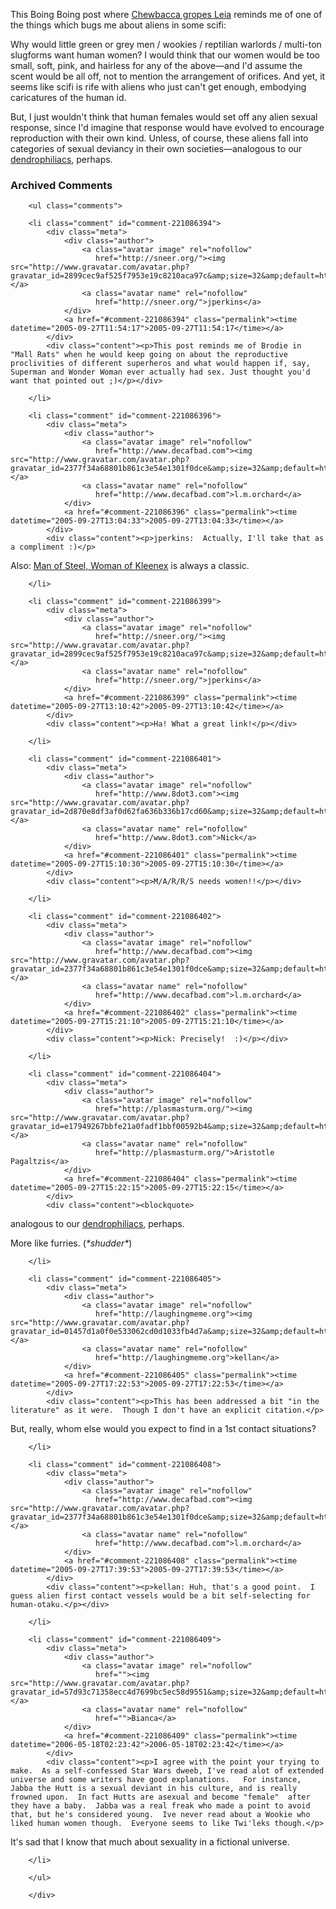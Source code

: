 This Boing Boing post where [Chewbacca gropes Leia](http://www.boingboing.net/2005/09/26/chewbacca_gropes_lei.html) reminds me of one of the things which bugs me about aliens in some scifi:  

Why would little green or grey men / wookies / reptilian warlords / multi-ton slugforms want human women?  I would think that our women would be too small, soft, pink, and hairless for any of the above—and I'd assume the scent would be all off, not to mention the arrangement of orifices.  And yet, it seems like scifi is rife with aliens who just can't get enough, embodying caricatures of the human id.

But, I just wouldn't think that human females would set off any alien sexual response, since I'd imagine that response would have evolved to encourage reproduction with their own kind.  Unless, of course, these aliens fall into categories of sexual deviancy in their own societies—analogous to our [dendrophiliacs](http://www.odd-sex.com/info/gloss220.htm), perhaps.

<div id="comments" class="comments archived-comments">
            <h3>Archived Comments</h3>
            
        <ul class="comments">
            
        <li class="comment" id="comment-221086394">
            <div class="meta">
                <div class="author">
                    <a class="avatar image" rel="nofollow" 
                       href="http://sneer.org/"><img src="http://www.gravatar.com/avatar.php?gravatar_id=2899cec9af525f7953e19c8210aca97c&amp;size=32&amp;default=http://mediacdn.disqus.com/1320279820/images/noavatar32.png"/></a>
                    <a class="avatar name" rel="nofollow" 
                       href="http://sneer.org/">jperkins</a>
                </div>
                <a href="#comment-221086394" class="permalink"><time datetime="2005-09-27T11:54:17">2005-09-27T11:54:17</time></a>
            </div>
            <div class="content"><p>This post reminds me of Brodie in "Mall Rats" when he would keep going on about the reproductive proclivities of different superheros and what would happen if, say, Superman and Wonder Woman ever actually had sex. Just thought you'd want that pointed out ;)</p></div>
            
        </li>
    
        <li class="comment" id="comment-221086396">
            <div class="meta">
                <div class="author">
                    <a class="avatar image" rel="nofollow" 
                       href="http://www.decafbad.com"><img src="http://www.gravatar.com/avatar.php?gravatar_id=2377f34a68801b861c3e54e1301f0dce&amp;size=32&amp;default=http://mediacdn.disqus.com/1320279820/images/noavatar32.png"/></a>
                    <a class="avatar name" rel="nofollow" 
                       href="http://www.decafbad.com">l.m.orchard</a>
                </div>
                <a href="#comment-221086396" class="permalink"><time datetime="2005-09-27T13:04:33">2005-09-27T13:04:33</time></a>
            </div>
            <div class="content"><p>jperkins:  Actually, I'll take that as a compliment :)</p>

<p>Also:  <a href="http://www.larryniven.org/stories/Man_of_Steel_Woman_of_Kleenex.htm" rel="nofollow">Man of Steel, Woman of Kleenex</a> is always a classic.</p></div>
            
        </li>
    
        <li class="comment" id="comment-221086399">
            <div class="meta">
                <div class="author">
                    <a class="avatar image" rel="nofollow" 
                       href="http://sneer.org/"><img src="http://www.gravatar.com/avatar.php?gravatar_id=2899cec9af525f7953e19c8210aca97c&amp;size=32&amp;default=http://mediacdn.disqus.com/1320279820/images/noavatar32.png"/></a>
                    <a class="avatar name" rel="nofollow" 
                       href="http://sneer.org/">jperkins</a>
                </div>
                <a href="#comment-221086399" class="permalink"><time datetime="2005-09-27T13:10:42">2005-09-27T13:10:42</time></a>
            </div>
            <div class="content"><p>Ha! What a great link!</p></div>
            
        </li>
    
        <li class="comment" id="comment-221086401">
            <div class="meta">
                <div class="author">
                    <a class="avatar image" rel="nofollow" 
                       href="http://www.8dot3.com"><img src="http://www.gravatar.com/avatar.php?gravatar_id=2d870e8df3af0d62fa636b336b17cd60&amp;size=32&amp;default=http://mediacdn.disqus.com/1320279820/images/noavatar32.png"/></a>
                    <a class="avatar name" rel="nofollow" 
                       href="http://www.8dot3.com">Nick</a>
                </div>
                <a href="#comment-221086401" class="permalink"><time datetime="2005-09-27T15:10:30">2005-09-27T15:10:30</time></a>
            </div>
            <div class="content"><p>M/A/R/R/S needs women!!</p></div>
            
        </li>
    
        <li class="comment" id="comment-221086402">
            <div class="meta">
                <div class="author">
                    <a class="avatar image" rel="nofollow" 
                       href="http://www.decafbad.com"><img src="http://www.gravatar.com/avatar.php?gravatar_id=2377f34a68801b861c3e54e1301f0dce&amp;size=32&amp;default=http://mediacdn.disqus.com/1320279820/images/noavatar32.png"/></a>
                    <a class="avatar name" rel="nofollow" 
                       href="http://www.decafbad.com">l.m.orchard</a>
                </div>
                <a href="#comment-221086402" class="permalink"><time datetime="2005-09-27T15:21:10">2005-09-27T15:21:10</time></a>
            </div>
            <div class="content"><p>Nick: Precisely!  :)</p></div>
            
        </li>
    
        <li class="comment" id="comment-221086404">
            <div class="meta">
                <div class="author">
                    <a class="avatar image" rel="nofollow" 
                       href="http://plasmasturm.org/"><img src="http://www.gravatar.com/avatar.php?gravatar_id=e17949267bbfe21a0fadf1bbf00592b4&amp;size=32&amp;default=http://mediacdn.disqus.com/1320279820/images/noavatar32.png"/></a>
                    <a class="avatar name" rel="nofollow" 
                       href="http://plasmasturm.org/">Aristotle Pagaltzis</a>
                </div>
                <a href="#comment-221086404" class="permalink"><time datetime="2005-09-27T15:22:15">2005-09-27T15:22:15</time></a>
            </div>
            <div class="content"><blockquote>
  <p>analogous to our <a href="http://www.odd-sex.com/info/gloss220.htm" rel="nofollow">dendrophiliacs</a>, perhaps.</p>
</blockquote>

<p>More like furries. (<i>*shudder*</i>)</p></div>
            
        </li>
    
        <li class="comment" id="comment-221086405">
            <div class="meta">
                <div class="author">
                    <a class="avatar image" rel="nofollow" 
                       href="http://laughingmeme.org"><img src="http://www.gravatar.com/avatar.php?gravatar_id=01457d1a0f0e533062cd0d1033fb4d7a&amp;size=32&amp;default=http://mediacdn.disqus.com/1320279820/images/noavatar32.png"/></a>
                    <a class="avatar name" rel="nofollow" 
                       href="http://laughingmeme.org">kellan</a>
                </div>
                <a href="#comment-221086405" class="permalink"><time datetime="2005-09-27T17:22:53">2005-09-27T17:22:53</time></a>
            </div>
            <div class="content"><p>This has been addressed a bit "in the literature" as it were.  Though I don't have an explicit citation.</p>

<p>But, really, whom else would you expect to find in a 1st contact situations?</p></div>
            
        </li>
    
        <li class="comment" id="comment-221086408">
            <div class="meta">
                <div class="author">
                    <a class="avatar image" rel="nofollow" 
                       href="http://www.decafbad.com"><img src="http://www.gravatar.com/avatar.php?gravatar_id=2377f34a68801b861c3e54e1301f0dce&amp;size=32&amp;default=http://mediacdn.disqus.com/1320279820/images/noavatar32.png"/></a>
                    <a class="avatar name" rel="nofollow" 
                       href="http://www.decafbad.com">l.m.orchard</a>
                </div>
                <a href="#comment-221086408" class="permalink"><time datetime="2005-09-27T17:39:53">2005-09-27T17:39:53</time></a>
            </div>
            <div class="content"><p>kellan: Huh, that's a good point.  I guess alien first contact vessels would be a bit self-selecting for human-otaku.</p></div>
            
        </li>
    
        <li class="comment" id="comment-221086409">
            <div class="meta">
                <div class="author">
                    <a class="avatar image" rel="nofollow" 
                       href=""><img src="http://www.gravatar.com/avatar.php?gravatar_id=57d93c71358ecc4d7699bc5ec58d9551&amp;size=32&amp;default=http://mediacdn.disqus.com/1320279820/images/noavatar32.png"/></a>
                    <a class="avatar name" rel="nofollow" 
                       href="">Bianca</a>
                </div>
                <a href="#comment-221086409" class="permalink"><time datetime="2006-05-18T02:23:42">2006-05-18T02:23:42</time></a>
            </div>
            <div class="content"><p>I agree with the point your trying to make.  As a self-confessed Star Wars dweeb, I've read alot of extended universe and some writers have good explanations.   For instance, Jabba the Hutt is a sexual deviant in his culture, and is really frowned upon.  In fact Hutts are asexual and become "female"  after they have a baby.  Jabba was a real freak who made a point to avoid that, but he's considered young.  Ive never read about a Wookie who liked human women though.  Everyone seems to like Twi'leks though.</p>

<p>It's sad that I know that much about sexuality in a fictional universe.</p></div>
            
        </li>
    
        </ul>
    
        </div>
    